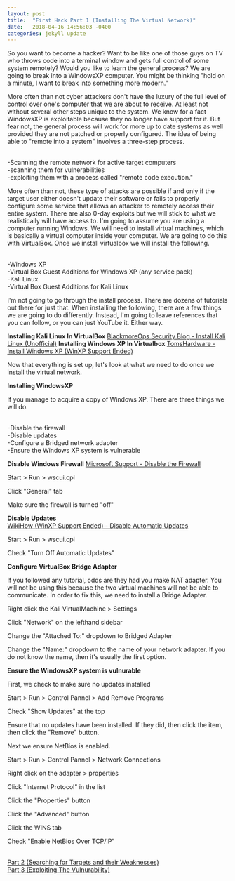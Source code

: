 ```yaml
---
layout: post
title:  "First Hack Part 1 (Installing The Virtual Network)"
date:   2018-04-16 14:56:03 -0400
categories: jekyll update
---
```


So you want to become a hacker? Want to be like one of those guys on TV who throws code into a terminal window and gets full control of some system remotely? Would you like to learn the general process? We are going to break into a WindowsXP computer. You might be thinking "hold on a minute, I want to break into something more modern."

More often than not cyber attackers don't have the luxury of the full level of control over one's computer that we are about to receive. At least not without several other steps unique to the system. We know for a fact WindowsXP is exploitable because they no longer have support for it. But fear not, the general process will work for more up to date systems as well provided they are not patched or properly configured. The idea of being able to "remote into a system" involves a three-step process.

<br>-Scanning the remote network for active target computers
<br>-scanning them for vulnerabilities
<br>-exploiting them with a process called "remote code execution."

More often than not, these type of attacks are possible if and only if the target user either doesn't update their software or fails to properly configure some service that allows an attacker to remotely access their entire system. There are also 0-day exploits but we will stick to what we realistically will have access to. I'm going to assume you are using a computer running Windows. We will need to install virtual machines, which is basically a virtual computer inside your computer. We are going to do this with VirtualBox. Once we install virtualbox we will install the following.

<br>-Windows XP
<br>-Virtual Box Guest Additions for Windows XP (any service pack)
<br>-Kali Linux
<br>-Virtual Box Guest Additions for Kali Linux

I'm not going to go through the install process. There are dozens of tutorials out there for just that. When installing the following, there are a few things we are going to do differently. Instead, I'm going to leave references that you can follow, or you can just YouTube it. Either way.

<b>Installing Kali Linux In VirtualBox</b>
[BlackmoreOps Security Blog - Install Kali Linux (Unofficial)][Kali-Install]
<b>Installing Windows XP In Virtualbox</b>
[TomsHardware - Install Windows XP (WinXP Support Ended)][WinXP-Install]

Now that everything is set up, let's look at what we need to do once we install the virtual network.

<b>Installing WindowsXP</b>

If you manage to acquire a copy of Windows XP. There are three things we will do.

<br>-Disable the firewall
<br>-Disable updates
<br>-Configure a Bridged network adapter
<br>-Ensure the Windows XP system is vulnerable

<b>Disable Windows Firewall</b>
[Microsoft Support - Disable the Firewall][Microsoft-Support-Firewall]

Start > Run > wscui.cpl

Click "General" tab

Make sure the firewall is turned "off"

<b>Disable Updates</b>
<br>[WikiHow (WinXP Support Ended) - Disable Automatic Updates][Wikihow-Disable-Updates]

Start > Run > wscui.cpl

Check "Turn Off Automatic Updates"

<b>Configure VirtualBox Bridge Adapter</b>

If you followed any tutorial, odds are they had you make NAT adapter. You will not be using this because the two virtual machines will not be able to communicate. In order to fix this, we need to install a Bridge Adapter.

Right click the Kali VirtualMachine > Settings

Click "Network" on the lefthand sidebar

Change the "Attached To:" dropdown to Bridged Adapter

Change the "Name:" dropdown to the name of your network adapter. If you do not know the name, then it's usually the first option.

<b>Ensure the WindowsXP system is vulnurable</b>

First, we check to make sure no updates installed

Start > Run > Control Pannel > Add Remove Programs

Check "Show Updates" at the top

Ensure that no updates have been installed. If they did, then click the item, then click the "Remove" button.

Next we ensure NetBios is enabled.

Start > Run > Control Pannel > Network Connections

Right click on the adapter > properties

Click "Internet Protocol" in the list

Click the "Properties" button

Click the "Advanced" button

Click the WINS tab

Check "Enable NetBios Over TCP/IP"

<br>[Part 2 (Searching for Targets and their Weaknesses)][part-2]
<br>[Part 3 (Exploiting The Vulnurability)][part-3]

[part-2]: MS08_067_Part_2.html
[part-3]: MS08_067_Part_3.html
[Kali-Install]: https://www.blackmoreops.com/2014/04/08/detailed-guide-installing-kali-linux-on-virtualbox/
[WinXP-Install]: http://www.tomshardware.com/faq/id-1853121/set-virtual-windows-machine-virtualbox.html
[Microsoft-Support-Firewall]: https://support.microsoft.com/en-us/help/875356/how-to-configure-the-windows-firewall-feature-in-windows-xp-service-pa
[Wikihow-Disable-Updates]: https://www.wikihow.com/Turn-Off-Microsoft-Updates-in-Windows-XP